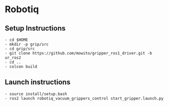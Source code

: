 # Robotiq

## Setup Instructions 

```
- cd $HOME
- mkdir -p grip/src
- cd grip/src
- git clone https://github.com/mowito/gripper_ros1_driver.git -b ur_ros2
- cd ..
- colcon build
```
## Launch instructions

```
- source install/setup.bash
- ros2 launch robotiq_vacuum_grippers_control start_gripper.launch.py
```
